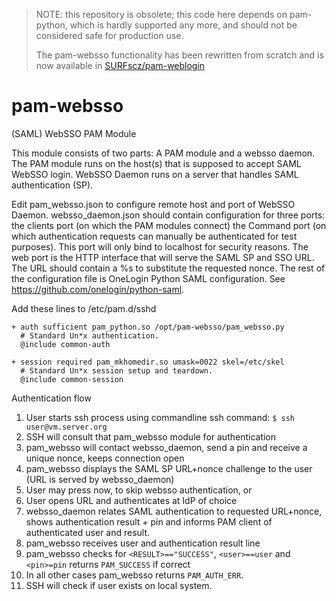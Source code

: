 > NOTE: this repository is obsolete; this code here depends on pam-python, which is hardly supported any more, and should not be considered safe
> for production use.  
> 
> The pam-websso functionality has been rewritten from scratch and is now available in [SURFscz/pam-weblogin](https://github.com/SURFscz/pam-weblogin)

# pam-websso
(SAML) WebSSO PAM Module

This module consists of two parts: A PAM module and a websso daemon.
The PAM module runs on the host(s) that is supposed to accept SAML WebSSO login.
WebSSO Daemon runs on a server that handles SAML authentication (SP).

Edit pam_websso.json to configure remote host and port of WebSSO Daemon.
websso_daemon.json should contain configuration for three ports: the clients port (on which the PAM modules connect) the Command port (on which authentication requests can manually be authenticated for test purposes). This port will only bind to localhost for security reasons.
The web port is the HTTP interface that will serve the SAML SP and SSO URL. The URL should contain a %s to substitute the requested nonce. The rest of the configuration file is OneLogin Python SAML configuration. See https://github.com/onelogin/python-saml.

Add these lines to /etc/pam.d/sshd

```
+ auth sufficient pam_python.so /opt/pam-websso/pam_websso.py
  # Standard Un*x authentication.
  @include common-auth

+ session required pam_mkhomedir.so umask=0022 skel=/etc/skel
  # Standard Un*x session setup and teardown.
  @include common-session
```

Authentication flow

1. User starts ssh process using commandline ssh command:
```$ ssh user@vm.server.org```
2. SSH will consult that pam_websso module for authentication
3. pam_websso will contact websso_daemon, send a pin and receive a unique nonce, keeps connection open
4. pam_websso displays the SAML SP URL+nonce challenge to the user (URL is served by websso_daemon)
5. User may press <enter> now, to skip websso authentication, or
6. User opens URL and authenticates at IdP of choice
7. websso_daemon relates SAML authentication to requested URL+nonce, shows authentication result + pin and informs PAM client of authenticated user and result.
8. pam_websso receives user and authentication result line
9. pam_websso checks for ```<RESULT>=="SUCCESS"```, ```<user>==user``` and ```<pin>=pin``` returns ```PAM_SUCCESS``` if correct
10. In all other cases pam_websso returns ```PAM_AUTH_ERR```.
11. SSH will check if user exists on local system.

